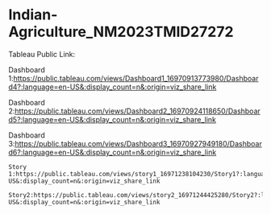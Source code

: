 # Indian-Agriculture_NM2023TMID27272



Tableau Public Link:

Dashboard 1:https://public.tableau.com/views/Dashboard1_16970913773980/Dashboard4?:language=en-US&:display_count=n&:origin=viz_share_link

Dashboard 2:https://public.tableau.com/views/Dashboard2_16970924118650/Dashboard5?:language=en-US&:display_count=n&:origin=viz_share_link 

Dashboard 3:https://public.tableau.com/views/Dashboard3_16970927949180/Dashboard6?:language=en-US&:display_count=n&:origin=viz_share_link
   
    Story 1:https://public.tableau.com/views/story1_16971238104230/Story1?:language=en-US&:display_count=n&:origin=viz_share_link
   
    Story2:https://public.tableau.com/views/story2_16971244425280/Story2?:language=en-US&:display_count=n&:origin=viz_share_link 

